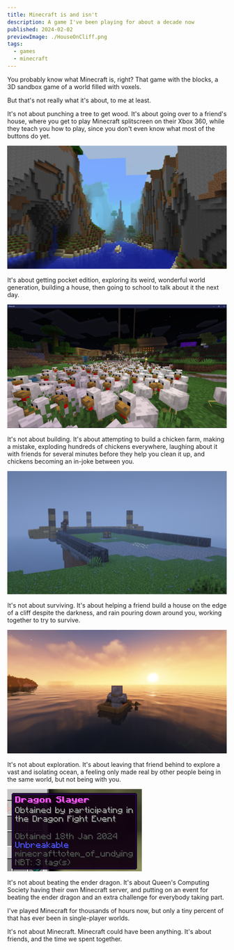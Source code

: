 ```yaml
---
title: Minecraft is and isn't
description: A game I've been playing for about a decade now
published: 2024-02-02
previewImage: ./HouseOnCliff.png
tags:
  - games
  - minecraft
---
```


You probably know what Minecraft is, right? That game with the blocks, a 3D sandbox game of a world filled with voxels.

But that's not really what it's about, to me at least.

It's not about punching a tree to get wood. It's about going over to a friend's house, where you get to play Minecraft splitscreen on their Xbox 360, while they teach you how to play, since you don't even know what most of the buttons do yet.

![A pocket edition world, with tall, steep cliffs on both sides of a valley filled with water. The distance is extremely foggy.](./mcpe.png)

It's about getting pocket edition, exploring its weird, wonderful world generation, building a house, then going to school to talk about it the next day.

![The ground is almost completely covered with hundreds of chickens. Some houses are visible in the background.](./Chickens.png)

It's not about building. It's about attempting to build a chicken farm, making a mistake, exploding hundreds of chickens everywhere, laughing about it with friends for several minutes before they help you clean it up, and chickens becoming an in-joke between you.

![Somebody building a house on the edge of a cliff. It's raining, dark, and foggy.](./Rain.png)

It's not about surviving. It's about helping a friend build a house on the edge of a cliff despite the darkness, and rain pouring down around you, working together to try to survive.

![The sun rising on an empty ocean. Some land is visible on the left.](./Ocean.png)

It's not about exploration. It's about leaving that friend behind to explore a vast and isolating ocean, a feeling only made real by other people being in the same world, but not being with you.

![An item titled "Dragon Slayer" - Obtained by participating in the Dragon Fight Event, 18th January 2024](./DragonSlayer.png)

It's not about beating the ender dragon. It's about Queen's Computing Society having their own Minecraft server, and putting on an event for beating the ender dragon and an extra challenge for everybody taking part.

I've played Minecraft for thousands of hours now, but only a tiny percent of that has ever been in single-player worlds.

It's not about Minecraft. Minecraft could have been anything. It's about friends, and the time we spent together.
